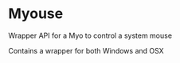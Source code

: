 Myouse
======

Wrapper API for a Myo to control a system mouse

Contains a wrapper for both Windows and OSX
